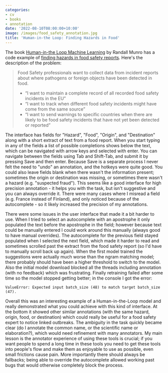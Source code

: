 ```yaml
---
categories:
- cv
- books
- annotation
date: '2022-08-10T08:00:00+10:00'
image: /images/food_safety_annotation.jpg
title: 'Human-in-the Loop: Finding Hazards in Food'
---
```


The book [Human-in-the Loop Machine Learning](/book-review-human-loop-machine-learning) by Randall Munro has a code example of [finding hazards in food safety reports](https://github.com/rmunro/food_safety).
Here's the description of the problem:


> Food Safety professionals want to collect data from incident reports about where pathogens or foreign objects have been detected in food.
>
> - “I want to maintain a complete record of all recorded food safety incidents in the EU”
> - “I want to track when different food safety incidents might have come from the same source”
> - “I want to send warnings to specific countries when there are likely to be food safety incidents that have not yet been detected or reported”

The interface has fields for "Hazard", "Food", "Origin", and "Destination" along with a short extract of text from a food report.
When you start typing in any of the fields a list of possible completions shows below the text, which can be navigated with arrow keys and selected with enter.
You can navigate between the fields using Tab and Shift-Tab, and submit it by pressing Save and then enter.
Because Save is a separate process I never felt the need to "undo" an annotation, and the hotkeys were quite good.
You could also leave fields blank when there wasn't the information present; sometimes the origin or destination was missing, or sometimes there wasn't a hazard (e.g. "suspected fraud").
This seems like a good interface for high precision annotation - it helps you with the task, but isn't suggestive and you can always override it.
There were many cases where I misread a field (e.g. France instead of Finland), and only noticed because of the autocomplete - so it likely increased the precision of my annotations.

There were some issues in the user interface that made it a bit harder to use.
When I tried to select an autocomplete with an apostrophe it only populated the text before the apostrophe in the field; however because text could be manually entered I could work around this manually (always good to have manual overrides).
The autocomplete for the previous field stayed populated when I selected the next field, which made it harder to read and sometimes scrolled past the extract from the food safety report (so I'd have to manually scroll back up again).
When the first model trained the suggestions were actually much worse than the ngram matching model; there probably should have been a higher threshold to switch to the model.
Also the initial model download blocked all the threads including annotation (with no feedback) which was frustrating.
Finally retraining failed after some time so the model stopped getting better; in the console I got the error:

```
ValueError: Expected input batch_size (48) to match target batch_size (47).
```


Overall this was an interesting example of a Human-in-the-Loop model and really demonstrated what you could achieve with this kind of interface.
At the bottom it showed other similar annotations (with the same hazard, origin, food, or destination) which could really be useful for a food safety expert to notice linked outbreaks.
The ambiguity in the task quickly became clear (do I annotate the common name, or the scientific name or elaboration?), which would need refinement with many annotators.
My main lesson is the annotator experience of using these tools is crucial; if you want people to spend a long time in these tools you need to get these tools into people's flow and make them as enjoyable to use as possible, even small frictions cause pain.
More importantly there should always be fallbacks; being able to override the autocomplete allowed working past bugs that would otherwise completely block the process.